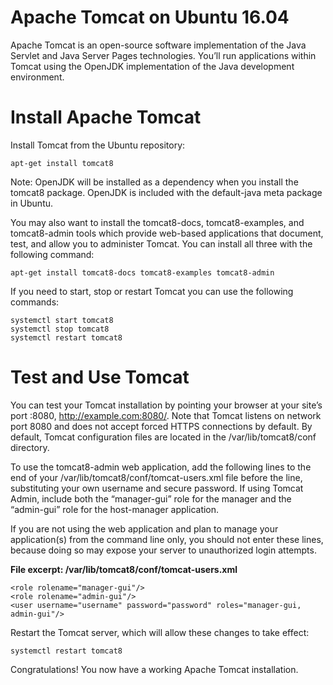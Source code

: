 # Apache Tomcat on Ubuntu 16.04

Apache Tomcat is an open-source software implementation of the Java Servlet and Java Server Pages technologies. You’ll run applications within Tomcat using the OpenJDK implementation of the Java development environment.

# Install Apache Tomcat

Install Tomcat from the Ubuntu repository:

    apt-get install tomcat8

Note: OpenJDK will be installed as a dependency when you install the tomcat8 package. OpenJDK is included with the default-java meta package in Ubuntu.

You may also want to install the tomcat8-docs, tomcat8-examples, and tomcat8-admin tools which provide web-based applications that document, test, and allow you to administer Tomcat. You can install all three with the following command:

    apt-get install tomcat8-docs tomcat8-examples tomcat8-admin

If you need to start, stop or restart Tomcat you can use the following commands:

    systemctl start tomcat8
    systemctl stop tomcat8
    systemctl restart tomcat8

# Test and Use Tomcat

You can test your Tomcat installation by pointing your browser at your site’s port :8080, http://example.com:8080/. Note that Tomcat listens on network port 8080 and does not accept forced HTTPS connections by default. By default, Tomcat configuration files are located in the /var/lib/tomcat8/conf directory.

To use the tomcat8-admin web application, add the following lines to the end of your /var/lib/tomcat8/conf/tomcat-users.xml file before the </tomcat-users> line, substituting your own username and secure password. If using Tomcat Admin, include both the “manager-gui” role for the manager and the “admin-gui” role for the host-manager application.

If you are not using the web application and plan to manage your application(s) from the command line only, you should not enter these lines, because doing so may expose your server to unauthorized login attempts.

**File excerpt: /var/lib/tomcat8/conf/tomcat-users.xml**

    <role rolename="manager-gui"/>
    <role rolename="admin-gui"/>
    <user username="username" password="password" roles="manager-gui, admin-gui"/>

Restart the Tomcat server, which will allow these changes to take effect:

    systemctl restart tomcat8

Congratulations! You now have a working Apache Tomcat installation.